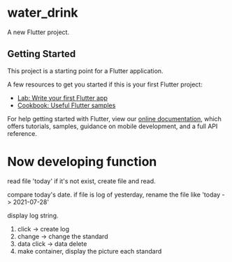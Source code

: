 # water_drink

A new Flutter project.

## Getting Started

This project is a starting point for a Flutter application.

A few resources to get you started if this is your first Flutter project:

- [Lab: Write your first Flutter app](https://flutter.dev/docs/get-started/codelab)
- [Cookbook: Useful Flutter samples](https://flutter.dev/docs/cookbook)

For help getting started with Flutter, view our
[online documentation](https://flutter.dev/docs), which offers tutorials,
samples, guidance on mobile development, and a full API reference.

# Now developing function
read file 'today'
if it's not exist, create file and read.

compare today's date.
if file is log of yesterday, rename the file like 'today -> 2021-07-28'

display log string.

1. click -> create log
2. change -> change the standard
3. data click -> data delete
4. make container, display the picture each standard